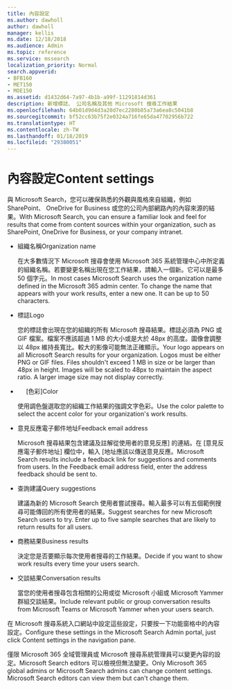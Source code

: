 ```yaml
---
title: 內容設定
ms.author: dawholl
author: dawholl
manager: kellis
ms.date: 12/18/2018
ms.audience: Admin
ms.topic: reference
ms.service: mssearch
localization_priority: Normal
search.appverid:
- BFB160
- MET150
- MOE150
ms.assetid: d1432d64-7a97-4b1b-a99f-11291814d361
description: 新增標誌、 公司名稱及其他 Microsoft 搜尋工作結果
ms.openlocfilehash: 64b01d9d4d3a20d7ec2280b85a73a6ea8c5041b8
ms.sourcegitcommit: bf52cc63b75f2e0324a716fe65da47702956b722
ms.translationtype: HT
ms.contentlocale: zh-TW
ms.lasthandoff: 01/18/2019
ms.locfileid: "29380051"
---
```

# <a name="content-settings"></a><span data-ttu-id="92b90-103">內容設定</span><span class="sxs-lookup"><span data-stu-id="92b90-103">Content settings</span></span>

<span data-ttu-id="92b90-104">與 Microsoft Search，您可以確保熟悉的外觀與風格來自組織，例如 SharePoint、 OneDrive for Business 或您的公司內部網路內的內容來源的結果。</span><span class="sxs-lookup"><span data-stu-id="92b90-104">With Microsoft Search, you can ensure a familiar look and feel for results that come from content sources within your organization, such as SharePoint, OneDrive for Business, or your company intranet.</span></span> 
  
- <span data-ttu-id="92b90-105">組織名稱</span><span class="sxs-lookup"><span data-stu-id="92b90-105">Organization name</span></span>
    
    <span data-ttu-id="92b90-p101">在大多數情況下 Microsoft 搜尋會使用 Microsoft 365 系統管理中心中所定義的組織名稱。若要變更名稱出現在您工作結果，請輸入一個新。它可以是最多 50 個字元。</span><span class="sxs-lookup"><span data-stu-id="92b90-p101">In most cases Microsoft Search uses the organization name defined in the Microsoft 365 admin center. To change the name that appears with your work results, enter a new one. It can be up to 50 characters.</span></span>
    
- <span data-ttu-id="92b90-109">標誌</span><span class="sxs-lookup"><span data-stu-id="92b90-109">Logo</span></span>
    
    <span data-ttu-id="92b90-p102">您的標誌會出現在您的組織的所有 Microsoft 搜尋結果。標誌必須為 PNG 或 GIF 檔案。檔案不應該超過 1 MB 的大小或是大於 48px 的高度。圖像會調整以 48px 維持長寬比。較大的影像可能無法正確顯示。</span><span class="sxs-lookup"><span data-stu-id="92b90-p102">Your logo appears on all Microsoft Search results for your organization. Logos must be either PNG or GIF files. Files shouldn't exceed 1 MB in size or be larger than 48px in height. Images will be scaled to 48px to maintain the aspect ratio. A larger image size may not display correctly.</span></span>
    
- <span data-ttu-id="92b90-115">     [色彩]</span><span class="sxs-lookup"><span data-stu-id="92b90-115">Color</span></span>
    
    <span data-ttu-id="92b90-116">使用調色盤選取您的組織工作結果的強調文字色彩。</span><span class="sxs-lookup"><span data-stu-id="92b90-116">Use the color palette to select the accent color for your organization's work results.</span></span>
    
- <span data-ttu-id="92b90-117">意見反應電子郵件地址</span><span class="sxs-lookup"><span data-stu-id="92b90-117">Feedback email address</span></span>
    
    <span data-ttu-id="92b90-p103">Microsoft 搜尋結果包含建議及註解從使用者的意見反應] 的連結。在 [意見反應電子郵件地址] 欄位中，輸入 [地址應該以傳送意見反應。</span><span class="sxs-lookup"><span data-stu-id="92b90-p103">Microsoft Search results include a feedback link for suggestions and comments from users. In the Feedback email address field, enter the address feedback should be sent to.</span></span>
    
- <span data-ttu-id="92b90-120">查詢建議</span><span class="sxs-lookup"><span data-stu-id="92b90-120">Query suggestions</span></span>
    
    <span data-ttu-id="92b90-p104">建議為新的 Microsoft Search 使用者嘗試搜尋。輸入最多可以有五個範例搜尋可能傳回的所有使用者的結果。</span><span class="sxs-lookup"><span data-stu-id="92b90-p104">Suggest searches for new Microsoft Search users to try. Enter up to five sample searches that are likely to return results for all users.</span></span>
    
- <span data-ttu-id="92b90-123">商務結果</span><span class="sxs-lookup"><span data-stu-id="92b90-123">Business results</span></span>
    
    <span data-ttu-id="92b90-124">決定您是否要顯示每次使用者搜尋的工作結果。</span><span class="sxs-lookup"><span data-stu-id="92b90-124">Decide if you want to show work results every time your users search.</span></span>
    
- <span data-ttu-id="92b90-125">交談結果</span><span class="sxs-lookup"><span data-stu-id="92b90-125">Conversation results</span></span>
    
    <span data-ttu-id="92b90-126">當您的使用者搜尋包含相關的公用或從 Microsoft 小組或 Microsoft Yammer 群組交談結果。</span><span class="sxs-lookup"><span data-stu-id="92b90-126">Include relevant public or group conversation results from Microsoft Teams or Microsoft Yammer when your users search.</span></span>
    
<span data-ttu-id="92b90-127">在 Microsoft 搜尋系統入口網站中設定這些設定，只要按一下功能窗格中的內容設定。</span><span class="sxs-lookup"><span data-stu-id="92b90-127">Configure these settings in the Microsoft Search Admin portal, just click Content settings in the navigation pane.</span></span>
  
<span data-ttu-id="92b90-p105">僅限 Microsoft 365 全域管理員或 Microsoft 搜尋系統管理員可以變更內容的設定。Microsoft Search editors 可以檢視但無法變更。</span><span class="sxs-lookup"><span data-stu-id="92b90-p105">Only Microsoft 365 global admins or Microsoft Search admins can change content settings. Microsoft Search editors can view them but can't change them.</span></span>


